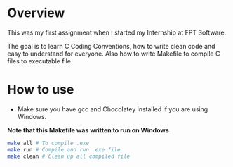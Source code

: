 # Overview
This was my first assignment when I started my Internship at FPT Software.

The goal is to learn C Coding Conventions, how to write clean code and easy to understand for everyone. Also how to write Makefile to compile C files to executable file.

# How to use
- Make sure you have gcc and Chocolatey installed if you are using Windows.

**Note that this Makefile was written to run on Windows**
```bash
make all # To compile .exe
make run # Compile and run .exe file 
make clean # Clean up all compiled file
```